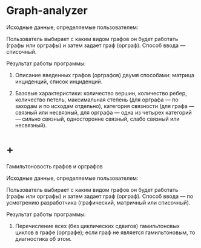 # Graph-analyzer

Исходные данные, определяемые пользователем:

Пользователь выбирает с каким видом графов он будет работать (графы или орграфы) и затем задает граф (орграф). Способ ввода — списочный.
 

Результат работы программы:

1. Описание введенных графов (орграфов) двумя способами: матрица  инциденций, список инциденций.

2. Базовые характеристики: количество вершин, количество ребер, количество петель, максимальная степень (для орграфа — по заходам и по исходам отдельно), категория связности (для графа — связный или несвязный, для орграфа — одна из четырех категорий — сильно связный, односторонне связный, слабо связный или несвязный).


# +


Гамильтоновость графов и орграфов

Исходные данные, определяемые пользователем:

Пользователь выбирает с каким видом графов он будет работать (графы или орграфы) и затем задает граф (орграф). Способ ввода — по усмотрению разработчика (графический, матричный или списочный).

 Результат работы программы:
1. Перечисление всех (без циклических сдвигов) гамильтоновых циклов в графе (орграфе); если граф не является гамильтоновым, то диагностика об этом.